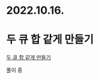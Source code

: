 # 2022.10.16.

# 두 큐 합 같게 만들기

[두 큐 합 같게 만들기](https://school.programmers.co.kr/learn/courses/30/lessons/118667)

풀이 중

